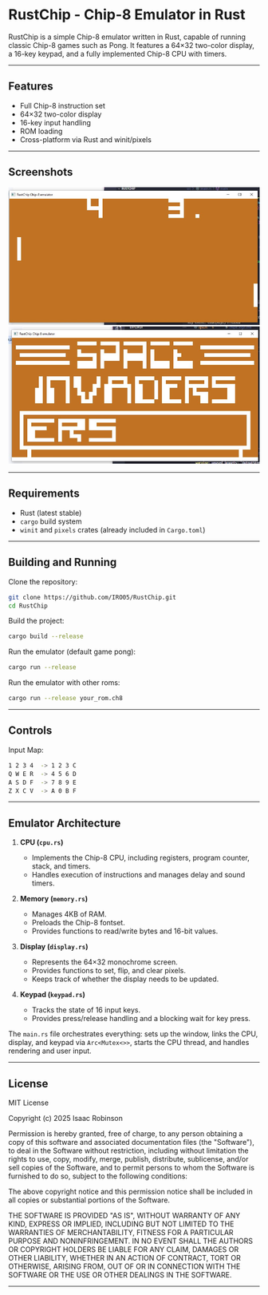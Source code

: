 # RustChip - Chip-8 Emulator in Rust

RustChip is a simple Chip-8 emulator written in Rust, capable of running classic Chip-8 games such as Pong. It features a 64×32 two-color display, a 16-key keypad, and a fully implemented Chip-8 CPU with timers.

---

## Features

- Full Chip-8 instruction set
- 64×32 two-color display
- 16-key input handling
- ROM loading
- Cross-platform via Rust and winit/pixels

---

## Screenshots

<img src="images/pong.JPG" alt="Main Pong game screen showing ball and paddles" width="640">

<img src="images/invaders.JPG" alt="Invaders start screen" width="640">

---

## Requirements

- Rust (latest stable)
- `cargo` build system
- `winit` and `pixels` crates (already included in `Cargo.toml`)

---

## Building and Running

Clone the repository:

```bash
git clone https://github.com/IRO05/RustChip.git
cd RustChip
```

Build the project:

```bash
cargo build --release
```

Run the emulator (default game pong):

```bash
cargo run --release
```

Run the emulator with other roms:

```bash
cargo run --release your_rom.ch8
```

---

## Controls

Input Map:

```bash
1 2 3 4  -> 1 2 3 C
Q W E R  -> 4 5 6 D
A S D F  -> 7 8 9 E
Z X C V  -> A 0 B F
```

---

## Emulator Architecture

1. **CPU (`cpu.rs`)**
   - Implements the Chip-8 CPU, including registers, program counter, stack, and timers.
   - Handles execution of instructions and manages delay and sound timers.

2. **Memory (`memory.rs`)**
   - Manages 4KB of RAM.
   - Preloads the Chip-8 fontset.
   - Provides functions to read/write bytes and 16-bit values.

3. **Display (`display.rs`)**
   - Represents the 64×32 monochrome screen.
   - Provides functions to set, flip, and clear pixels.
   - Keeps track of whether the display needs to be updated.

4. **Keypad (`keypad.rs`)**
   - Tracks the state of 16 input keys.
   - Provides press/release handling and a blocking wait for key press.

The `main.rs` file orchestrates everything: sets up the window, links the CPU, display, and keypad via `Arc<Mutex<>>`, starts the CPU thread, and handles rendering and user input.

---

## License

MIT License

Copyright (c) 2025 Isaac Robinson

Permission is hereby granted, free of charge, to any person obtaining a copy
of this software and associated documentation files (the "Software"), to deal
in the Software without restriction, including without limitation the rights
to use, copy, modify, merge, publish, distribute, sublicense, and/or sell
copies of the Software, and to permit persons to whom the Software is
furnished to do so, subject to the following conditions:

The above copyright notice and this permission notice shall be included in all
copies or substantial portions of the Software.

THE SOFTWARE IS PROVIDED "AS IS", WITHOUT WARRANTY OF ANY KIND, EXPRESS OR
IMPLIED, INCLUDING BUT NOT LIMITED TO THE WARRANTIES OF MERCHANTABILITY,
FITNESS FOR A PARTICULAR PURPOSE AND NONINFRINGEMENT. IN NO EVENT SHALL THE
AUTHORS OR COPYRIGHT HOLDERS BE LIABLE FOR ANY CLAIM, DAMAGES OR OTHER
LIABILITY, WHETHER IN AN ACTION OF CONTRACT, TORT OR OTHERWISE, ARISING FROM,
OUT OF OR IN CONNECTION WITH THE SOFTWARE OR THE USE OR OTHER DEALINGS IN THE
SOFTWARE.

---
